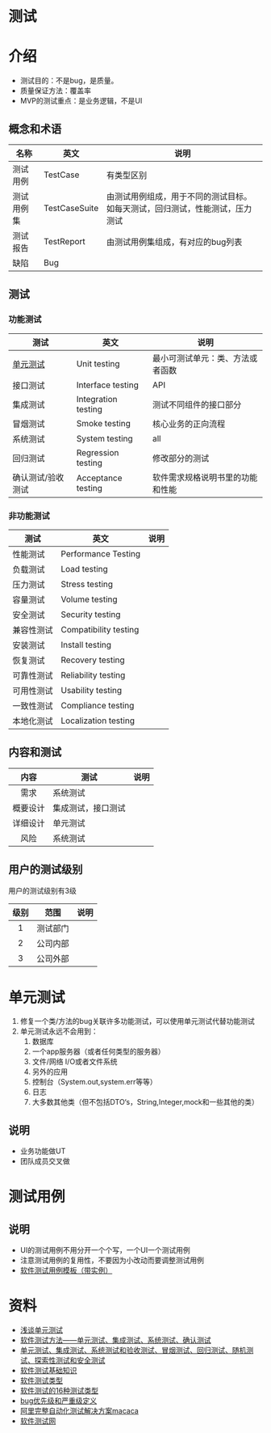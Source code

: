 # 测试
# 介绍
* 测试目的：不是bug，是质量。
* 质量保证方法：覆盖率
* MVP的测试重点：是业务逻辑，不是UI

## 概念和术语
| 名称 | 英文 | 说明 |
| --------  | ----- | ---- |
| 测试用例 | TestCase | 有类型区别 |
| 测试用例集 | TestCaseSuite | 由测试用例组成，用于不同的测试目标。如每天测试，回归测试，性能测试，压力测试 |
| 测试报告 | TestReport | 由测试用例集组成，有对应的bug列表 |
| 缺陷 | Bug |  |  |

## 测试
### 功能测试
| 测试 | 英文 | 说明 |
| ---- | ---- | ---- |
| [单元测试](https://www.sohu.com/a/238768687_286966) | Unit testing | 最小可测试单元：类、方法或者函数 |
| 接口测试 | Interface testing | API |
| 集成测试 | Integration testing | 测试不同组件的接口部分 |
| 冒烟测试 | Smoke testing | 核心业务的正向流程 |
| 系统测试 | System testing | all |
| 回归测试 | Regression testing | 修改部分的测试 |
| 确认测试/验收测试 | Acceptance testing | 软件需求规格说明书里的功能和性能 |

### 非功能测试

| 测试 | 英文 | 说明 |
| ---- | ---- | ---- |
| 性能测试 | Performance Testing |  |
负载测试 | Load testing |  |
压力测试 | Stress testing |  |
容量测试 | Volume testing |  |
安全测试 | Security testing |  |
兼容性测试 | Compatibility testing |  |
安装测试 | Install testing |  |
恢复测试 | Recovery testing |  |
可靠性测试 | Reliability testing |  |
可用性测试 | Usability testing |  |
一致性测试 | Compliance testing |  |
本地化测试 | Localization testing |  |

## 内容和测试
| 内容 | 测试 | 说明 |
| :----: | ---- | ---- |
| 需求 | 系统测试 |  |
| 概要设计 | 集成测试，接口测试 |  |
| 详细设计 | 单元测试 |  |
| 风险 | 系统测试 |  |

## 用户的测试级别
用户的测试级别有3级

| 级别 | 范围 | 说明 |
| :----: | ---- | ---- |
| 1 | 测试部门 |  |
| 2 | 公司内部 |  |
| 3 | 公司外部 |  |


# 单元测试
1. 修复一个类/方法的bug关联许多功能测试，可以使用单元测试代替功能测试
1. 单元测试永远不会用到：
    1. 数据库
    1. 一个app服务器（或者任何类型的服务器）
    1. 文件/网络 I/O或者文件系统
    1. 另外的应用
    1. 控制台（System.out,system.err等等）
    1. 日志
    1. 大多数其他类（但不包括DTO‘s，String,Integer,mock和一些其他的类）
## 说明
* 业务功能做UT
* 团队成员交叉做

# 测试用例
## 说明
* UI的测试用例不用分开一个个写，一个UI一个测试用例
* 注意测试用例的复用性，不要因为小改动而要调整测试用例
* [软件测试用例模板（带实例）](https://wenku.baidu.com/view/37712285b9d528ea81c77939)

# 资料
* [浅谈单元测试](https://www.sohu.com/a/238768687_286966)
* [软件测试方法——单元测试、集成测试、系统测试、确认测试](https://blog.csdn.net/u012426327/article/details/78400045)
* [单元测试、集成测试、系统测试和验收测试、冒烟测试、回归测试、随机测试、探索性测试和安全测试](https://juejin.im/post/6844903986462457864)
* [软件测试基础知识](http://wenku.baidu.com/view/388fdad0360cba1aa911da01.html)
* [软件测试类型](http://baike.baidu.com/item/%E8%BD%AF%E4%BB%B6%E6%B5%8B%E8%AF%95%E7%B1%BB%E5%9E%8B)
* [软件测试的16种测试类型](http://wenku.baidu.com/view/cac33c37eefdc8d376ee32ed.html)
* [bug优先级和严重级定义](http://blog.csdn.net/sunshine_mei/article/details/49230199)
* [阿里完整自动化测试解决方案macaca](https://yq.aliyun.com/articles/8310)
* [软件测试网](http://www.51testing.com/)
